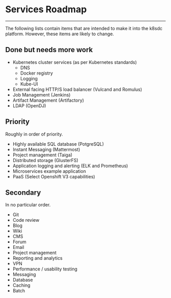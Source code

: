 # Services Roadmap

<hr>

The following lists contain items that are intended to make it into the k8sdc platform. However, these items are likely to change.

## Done but needs more work

* Kubernetes cluster services (as per Kubernetes standards)
    - DNS
    - Docker registry
    - Logging
    - Kube-UI
* External facing HTTP/S load balancer (Vulcand and Romulus)
* Job Management (Jenkins)
* Artifact Management (Artifactory)
* LDAP (OpenDJ)

## Priority

Roughly in order of priority.

* Highly available SQL database (PotgreSQL)
* Instant Messaging (Mattermost)
* Project management (Taiga)
* Distributed storage (GlusterFS)
* Application logging and alerting (ELK and Prometheus)
* Microservices example application
* PaaS (Select Openshift V3 capabilities)

## Secondary

In no particular order.

* Git
* Code review
* Blog
* Wiki
* CMS
* Forum
* Email
* Project management
* Reporting and analytics
* VPN
* Performance / usability testing
* Messaging
* Database
* Caching
* Batch


